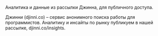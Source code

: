 Аналитика и данные из рассылки Джинна, для публичного доступа.

Джинни (djinni.co) – сервис анонимного поиска работы для программистов. Аналитику и инсайты по рынку публикуем в нашей рассылке, djinni.co/insights. 
